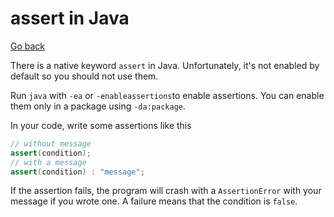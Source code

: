 # assert in Java

[Go back](../../../../../../programming-languages/high-level/java/_old/index.md#tests-with-junit)

There is a native keyword `assert` in Java. Unfortunately, it's not enabled by default so you should not use them.

Run `java` with `-ea` or `-enableassertions`to enable assertions. You can enable them only in a package using `-da:package`.

In your code, write some assertions like this

```java
// without message
assert(condition);
// with a message
assert(condition) : "message";
```

If the assertion fails, the program will crash with a `AssertionError` with your message if you wrote one. A failure means that the condition is `false`.